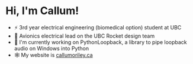 # Hi, I'm Callum!

- ⚡ 3rd year electrical engineering (biomedical option) student at UBC
- 🚀 Avionics electrical lead on the UBC Rocket design team
- 🔭 I'm currently working on PythonLoopback, a library to pipe loopback audio on Windows into Python
- 🕸 My website is [callumoriley.ca](https://callumoriley.ca)
